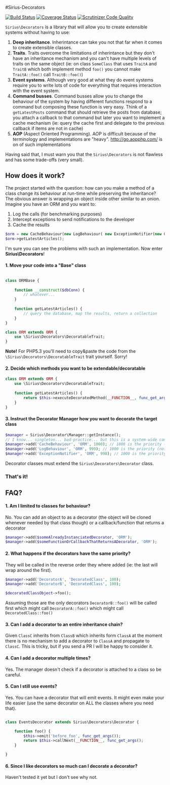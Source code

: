 #Sirius-Decorators

[![Build Status](https://travis-ci.org/siriusphp/decorators.svg)](https://travis-ci.org/siriusphp/decorators)
[![Coverage Status](https://coveralls.io/repos/siriusphp/decorators/badge.png)](https://coveralls.io/r/siriusphp/decorators)
[![Scrutinizer Code Quality](https://scrutinizer-ci.com/g/siriusphp/decorators/badges/quality-score.png?b=master)](https://scrutinizer-ci.com/g/siriusphp/decorators/?branch=master)

`Sirius\Decorators` is a library that will allow you to create extensible systems without having to use:

1. **Deep inheritance**. Inherintance can take you not that far when it comes to create extensible classes.
2. **Traits**. Traits overcome the limitations of inherintance but they don't have an inheritance mechanism and you can't have multiple levels of traits on the same object (ie: on class `SomeClass` that uses `TraitA` and `TraitB` which both implement method `foo()` you cannot make `TraitA::foo()` call `TraitB::foo()`)
3. **Event systems**. Although very good at what they do event systems require you to write lots of code for everything that requires interaction with the event system.
4. **Command busses**. Command busses allow you to change the behaviour of the system by having different functions respond to a command but composing these function is very easy. Think of a `getLatestPosts` command  that should retrieve the posts from database; you attach a callback to that command but later you want to implement a cache mechanism (ie: query the cache first and delegate to the previous callback if items are not in cache)
5. **AOP** (Aspect Oriented Programming). AOP is difficult because of the terminology and implementations are "heavy". http://go.aopphp.com/ is on of such implementations

Having said that, I must warn you that the `Sirius\Decorators` is not flawless and has some trade-offs (very small).

## How does it work?

The project started with the question: how can you make a method of a class change its behaviour at run-time while preserving the inheritance? 
The obvious answer is wrapping an object inside other similar to an onion.
Imagine you have an ORM and you want to:

1. Log the calls (for benchmarking purposes)
2. Intercept exceptions to send notifications to the developer
3. Cache the results

```php
$orm = new CacheBehaviour(new LogBehaviour( new ExceptionNotifier(new ORM($dbConn))));
$orm->getLatestArticles(); 
```

I'm sure you can see the problems with such an implementation. Now enter **Sirius\Decorators**!

#### 1. Move your code into a "Base" class

```php

class ORMBase {
	
	function __construct($dbConn) {
		// whatever...
	}
	
	function getLatestArticles() {
		// query the database, map the results, return a collection
	}
}

class ORM extends ORM {
	use \Sirius\Decorators\DecoratableTrait;
}
```

**Note!** For PHP5.3 you'll need to copy&paste the code from the `\Sirius\Decorators\DecoratableTrait` trait yourself. Sorry!

#### 2. Decide which methods you want to be extendable/decoratable

```php
class ORM extends ORM {
	use \Sirius\Decorators\DecoratableTrait;
	
	function getLatestArticles() {
		return $this->executeDecoratedMethod(__FUNCTION__, func_get_args());
	}
}
```

#### 3. Instruct the Decorator Manager how you want to decorate the target class

```php
$manager = Sirius\Decorator\Manager::getInstance();
// I know... singleton... bad-practice... but this is a system-wide component and I think it's acceptable 
$manager->add('CacheBehaviour', 'ORM', 1000); // 1000 is the priority (not mandatory though)
$manager->add('LogBehaviour', 'ORM', 999); // 1000 is the priority (not mandatory though)
$manager->add('ExceptionNotifier', 'ORM', 998); // 1000 is the priority (not mandatory though)
```

Decorator classes must extend the `Sirius\Decorators\Decorator` class.

### That's it!


## FAQ?

#### 1. Am I limited to classes for behaviour?

No. You can add an object to as a decorator (the object will be cloned whenever needed by that class though) or a callback/function that returns a decorator

```php
$manager->add($someAlreadyInstanciatedDecorator, 'ORM');
$manager->add($someFunctionOrCallbackThatReturnsADecorator, 'ORM');
```

#### 2. What happens if the decorators have the same priority?

They will be called in the reverse order they where added (ie: the last will wrap around the first).

```php
$manager->add('DecoratorA', 'DecoratedClass', 100);
$manager->add('DecoratorB', 'DecoratedClass', 100);

$decoratedClassObject->foo();
```

Assuming those are the only decorators `DecoratorB::foo()` will be called first which might call `DecoratorA::foo()` which might call `DecoratedClass::foo()`

#### 3. Can I add a decorator to an entire inheritance chain?

Given `ClassC` inherits from `ClassB` which inherits form `ClassA` at the moment there is no mechanism to add a decorator to `ClassA` and propagate to `ClassC`. This is tricky, but if you send a PR I will be happy to consider it.

#### 4. Can I add a decorator multiple times?

Yes. The manager doesn't check if a decorator is attached to a class so be careful.

#### 5. Can I still use events?

Yes. You can have a decorator that will emit events. It might even make your life easier (use the same decorator on ALL the classes where you need that).

```php

class EventsDecorator extends Sirius\Decorators\Decorator {

	function foo() {
		$this->emit('before_foo', func_get_args());
		return $this->callNext(__FUNCTION__, func_get_args();
	}

}
```

#### 6. Since I like decorators so much can I decorate a decorator?

Haven't tested it yet but I don't see why not. 